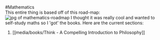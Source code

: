 #Mathematics  
This entire thing is based off of this road-map:
![jpg of mathematics-roadmap](https://raw.githubusercontent.com/TalalAlrawajfeh/mathematics-roadmap/refs/heads/master/mathematics-roadmap.jpg)
I thought it was really cool and wanted to self-study maths so I 'got' the books.
Here are the current sections:
1. [[media/books/Think - A Compelling Introduction to Philosophy]]